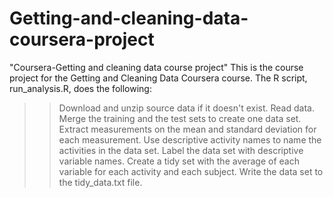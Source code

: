 # Getting-and-cleaning-data-coursera-project
"Coursera-Getting and cleaning data course project"
This is the course project for the Getting and Cleaning Data Coursera course. The R script, run_analysis.R, does the following:

>> Download and unzip source data if it doesn't exist.
>> Read data.
>> Merge the training and the test sets to create one data set.
>> Extract measurements on the mean and standard deviation for each measurement.
>> Use descriptive activity names to name the activities in the data set.
>> Label the data set with descriptive variable names.
>> Create a tidy set with the average of each variable for each activity and each subject.
>> Write the data set to the tidy_data.txt file.
